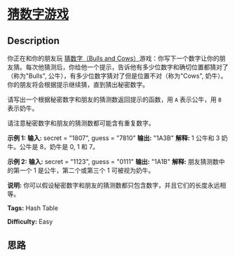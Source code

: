 # [猜数字游戏][title]

## Description

你正在和你的朋友玩 [猜数字（Bulls and
Cows）](https://baike.baidu.com/item/%E7%8C%9C%E6%95%B0%E5%AD%97/83200?fromtitle=Bulls+and+Cows&fromid=12003488&fr=aladdin)游戏：你写下一个数字让你的朋友猜。每次他猜测后，你给他一个提示，告诉他有多少位数字和确切位置都猜对了（称为"Bulls",
公牛），有多少位数字猜对了但是位置不对（称为"Cows", 奶牛）。你的朋友将会根据提示继续猜，直到猜出秘密数字。

请写出一个根据秘密数字和朋友的猜测数返回提示的函数，用 `A` 表示公牛，用 `B` 表示奶牛。

请注意秘密数字和朋友的猜测数都可能含有重复数字。

**示例 1:**
            **输入:** secret = "1807", guess = "7810"        **输出:** "1A3B"        **解释:** 1 公牛和 3 奶牛。公牛是 8，奶牛是 0, 1 和 7。

**示例 2:**
            **输入:** secret = "1123", guess = "0111"        **输出:** "1A1B"        **解释:** 朋友猜测数中的第一个 1 是公牛，第二个或第三个 1 可被视为奶牛。

**说明:** 你可以假设秘密数字和朋友的猜测数都只包含数字，并且它们的长度永远相等。


**Tags:** Hash Table

**Difficulty:** Easy

## 思路

[title]: https://leetcode-cn.com/problems/bulls-and-cows
